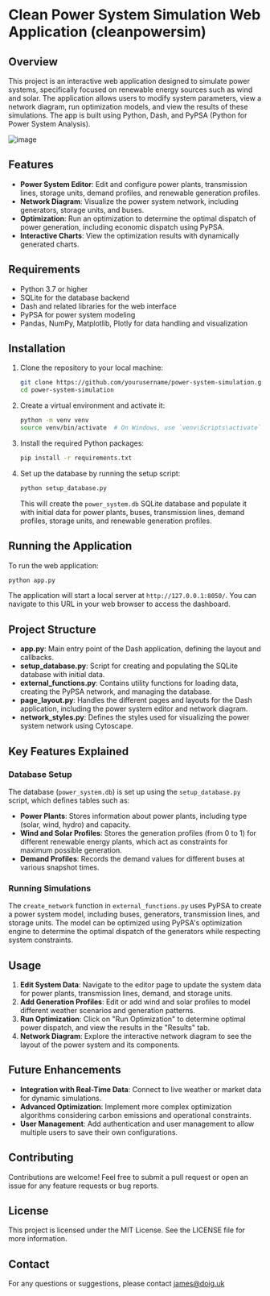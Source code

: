 # Clean Power System Simulation Web Application (cleanpowersim)

## Overview
This project is an interactive web application designed to simulate power systems, specifically focused on renewable energy sources such as wind and solar. The application allows users to modify system parameters, view a network diagram, run optimization models, and view the results of these simulations. The app is built using Python, Dash, and PyPSA (Python for Power System Analysis).

![image](https://github.com/user-attachments/assets/83a9704d-f620-4280-91a0-18cc42f9a93f)

## Features
- **Power System Editor**: Edit and configure power plants, transmission lines, storage units, demand profiles, and renewable generation profiles.
- **Network Diagram**: Visualize the power system network, including generators, storage units, and buses.
- **Optimization**: Run an optimization to determine the optimal dispatch of power generation, including economic dispatch using PyPSA.
- **Interactive Charts**: View the optimization results with dynamically generated charts.

## Requirements
- Python 3.7 or higher
- SQLite for the database backend
- Dash and related libraries for the web interface
- PyPSA for power system modeling
- Pandas, NumPy, Matplotlib, Plotly for data handling and visualization

## Installation
1. Clone the repository to your local machine:
   ```sh
   git clone https://github.com/yourusername/power-system-simulation.git
   cd power-system-simulation
   ```

2. Create a virtual environment and activate it:
   ```sh
   python -m venv venv
   source venv/bin/activate  # On Windows, use `venv\Scripts\activate`
   ```

3. Install the required Python packages:
   ```sh
   pip install -r requirements.txt
   ```

4. Set up the database by running the setup script:
   ```sh
   python setup_database.py
   ```
   This will create the `power_system.db` SQLite database and populate it with initial data for power plants, buses, transmission lines, demand profiles, storage units, and renewable generation profiles.

## Running the Application
To run the web application:
```sh
python app.py
```
The application will start a local server at `http://127.0.0.1:8050/`. You can navigate to this URL in your web browser to access the dashboard.

## Project Structure
- **app.py**: Main entry point of the Dash application, defining the layout and callbacks.
- **setup_database.py**: Script for creating and populating the SQLite database with initial data.
- **external_functions.py**: Contains utility functions for loading data, creating the PyPSA network, and managing the database.
- **page_layout.py**: Handles the different pages and layouts for the Dash application, including the power system editor and network diagram.
- **network_styles.py**: Defines the styles used for visualizing the power system network using Cytoscape.

## Key Features Explained
### Database Setup
The database (`power_system.db`) is set up using the `setup_database.py` script, which defines tables such as:
- **Power Plants**: Stores information about power plants, including type (solar, wind, hydro) and capacity.
- **Wind and Solar Profiles**: Stores the generation profiles (from 0 to 1) for different renewable energy plants, which act as constraints for maximum possible generation.
- **Demand Profiles**: Records the demand values for different buses at various snapshot times.

### Running Simulations
The `create_network` function in `external_functions.py` uses PyPSA to create a power system model, including buses, generators, transmission lines, and storage units. The model can be optimized using PyPSA's optimization engine to determine the optimal dispatch of the generators while respecting system constraints.

## Usage
1. **Edit System Data**: Navigate to the editor page to update the system data for power plants, transmission lines, demand, and storage units.
2. **Add Generation Profiles**: Edit or add wind and solar profiles to model different weather scenarios and generation patterns.
3. **Run Optimization**: Click on "Run Optimization" to determine optimal power dispatch, and view the results in the "Results" tab.
4. **Network Diagram**: Explore the interactive network diagram to see the layout of the power system and its components.

## Future Enhancements
- **Integration with Real-Time Data**: Connect to live weather or market data for dynamic simulations.
- **Advanced Optimization**: Implement more complex optimization algorithms considering carbon emissions and operational constraints.
- **User Management**: Add authentication and user management to allow multiple users to save their own configurations.

## Contributing
Contributions are welcome! Feel free to submit a pull request or open an issue for any feature requests or bug reports.

## License
This project is licensed under the MIT License. See the LICENSE file for more information.

## Contact
For any questions or suggestions, please contact james@doig.uk



